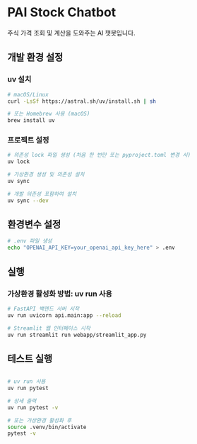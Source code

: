 # PAI Stock Chatbot

주식 가격 조회 및 계산을 도와주는 AI 챗봇입니다.

## 개발 환경 설정

### uv 설치
```bash
# macOS/Linux
curl -LsSf https://astral.sh/uv/install.sh | sh

# 또는 Homebrew 사용 (macOS)
brew install uv
```

### 프로젝트 설정
```bash
# 의존성 lock 파일 생성 (처음 한 번만 또는 pyproject.toml 변경 시)
uv lock

# 가상환경 생성 및 의존성 설치
uv sync

# 개발 의존성 포함하여 설치
uv sync --dev
```

## 환경변수 설정
```bash
# .env 파일 생성
echo "OPENAI_API_KEY=your_openai_api_key_here" > .env
```

## 실행

### 가상환경 활성화 방법: uv run 사용
```bash
# FastAPI 백엔드 서버 시작
uv run uvicorn api.main:app --reload

# Streamlit 웹 인터페이스 시작
uv run streamlit run webapp/streamlit_app.py
```

## 테스트 실행
```bash

# uv run 사용
uv run pytest

# 상세 출력
uv run pytest -v

# 또는 가상환경 활성화 후
source .venv/bin/activate
pytest -v
```
